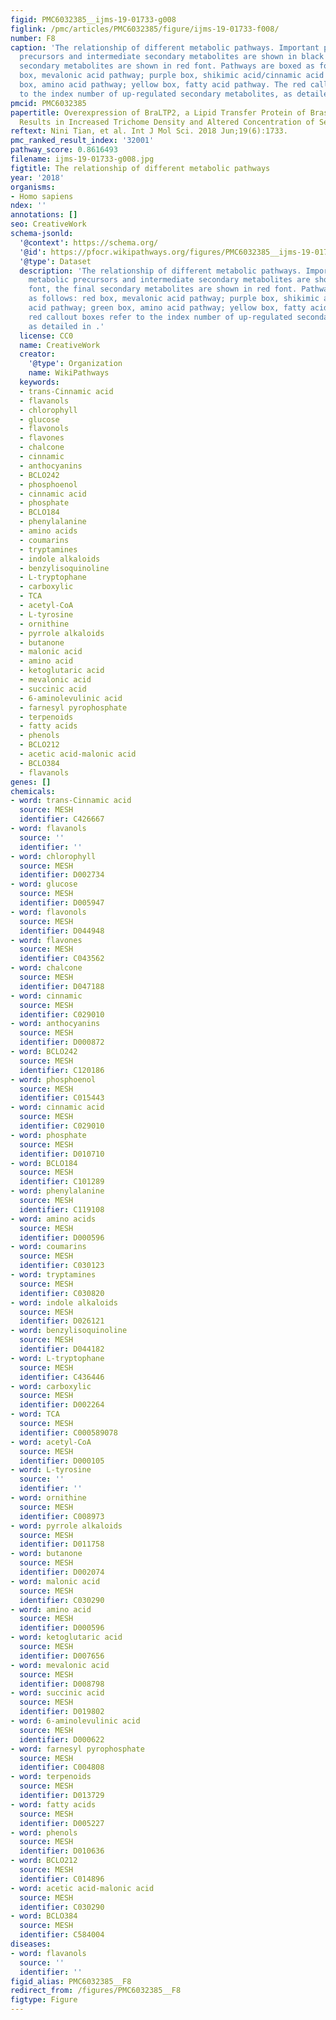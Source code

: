 ```yaml
---
figid: PMC6032385__ijms-19-01733-g008
figlink: /pmc/articles/PMC6032385/figure/ijms-19-01733-f008/
number: F8
caption: 'The relationship of different metabolic pathways. Important primary metabolic
  precursors and intermediate secondary metabolites are shown in black font, the final
  secondary metabolites are shown in red font. Pathways are boxed as follows: red
  box, mevalonic acid pathway; purple box, shikimic acid/cinnamic acid pathway; green
  box, amino acid pathway; yellow box, fatty acid pathway. The red callout boxes refer
  to the index number of up-regulated secondary metabolites, as detailed in .'
pmcid: PMC6032385
papertitle: Overexpression of BraLTP2, a Lipid Transfer Protein of Brassica napus,
  Results in Increased Trichome Density and Altered Concentration of Secondary Metabolites.
reftext: Nini Tian, et al. Int J Mol Sci. 2018 Jun;19(6):1733.
pmc_ranked_result_index: '32001'
pathway_score: 0.8616493
filename: ijms-19-01733-g008.jpg
figtitle: The relationship of different metabolic pathways
year: '2018'
organisms:
- Homo sapiens
ndex: ''
annotations: []
seo: CreativeWork
schema-jsonld:
  '@context': https://schema.org/
  '@id': https://pfocr.wikipathways.org/figures/PMC6032385__ijms-19-01733-g008.html
  '@type': Dataset
  description: 'The relationship of different metabolic pathways. Important primary
    metabolic precursors and intermediate secondary metabolites are shown in black
    font, the final secondary metabolites are shown in red font. Pathways are boxed
    as follows: red box, mevalonic acid pathway; purple box, shikimic acid/cinnamic
    acid pathway; green box, amino acid pathway; yellow box, fatty acid pathway. The
    red callout boxes refer to the index number of up-regulated secondary metabolites,
    as detailed in .'
  license: CC0
  name: CreativeWork
  creator:
    '@type': Organization
    name: WikiPathways
  keywords:
  - trans-Cinnamic acid
  - flavanols
  - chlorophyll
  - glucose
  - flavonols
  - flavones
  - chalcone
  - cinnamic
  - anthocyanins
  - BCLO242
  - phosphoenol
  - cinnamic acid
  - phosphate
  - BCLO184
  - phenylalanine
  - amino acids
  - coumarins
  - tryptamines
  - indole alkaloids
  - benzylisoquinoline
  - L-tryptophane
  - carboxylic
  - TCA
  - acetyl-CoA
  - L-tyrosine
  - ornithine
  - pyrrole alkaloids
  - butanone
  - malonic acid
  - amino acid
  - ketoglutaric acid
  - mevalonic acid
  - succinic acid
  - 6-aminolevulinic acid
  - farnesyl pyrophosphate
  - terpenoids
  - fatty acids
  - phenols
  - BCLO212
  - acetic acid-malonic acid
  - BCLO384
  - flavanols
genes: []
chemicals:
- word: trans-Cinnamic acid
  source: MESH
  identifier: C426667
- word: flavanols
  source: ''
  identifier: ''
- word: chlorophyll
  source: MESH
  identifier: D002734
- word: glucose
  source: MESH
  identifier: D005947
- word: flavonols
  source: MESH
  identifier: D044948
- word: flavones
  source: MESH
  identifier: C043562
- word: chalcone
  source: MESH
  identifier: D047188
- word: cinnamic
  source: MESH
  identifier: C029010
- word: anthocyanins
  source: MESH
  identifier: D000872
- word: BCLO242
  source: MESH
  identifier: C120186
- word: phosphoenol
  source: MESH
  identifier: C015443
- word: cinnamic acid
  source: MESH
  identifier: C029010
- word: phosphate
  source: MESH
  identifier: D010710
- word: BCLO184
  source: MESH
  identifier: C101289
- word: phenylalanine
  source: MESH
  identifier: C119108
- word: amino acids
  source: MESH
  identifier: D000596
- word: coumarins
  source: MESH
  identifier: C030123
- word: tryptamines
  source: MESH
  identifier: C030820
- word: indole alkaloids
  source: MESH
  identifier: D026121
- word: benzylisoquinoline
  source: MESH
  identifier: D044182
- word: L-tryptophane
  source: MESH
  identifier: C436446
- word: carboxylic
  source: MESH
  identifier: D002264
- word: TCA
  source: MESH
  identifier: C000589078
- word: acetyl-CoA
  source: MESH
  identifier: D000105
- word: L-tyrosine
  source: ''
  identifier: ''
- word: ornithine
  source: MESH
  identifier: C008973
- word: pyrrole alkaloids
  source: MESH
  identifier: D011758
- word: butanone
  source: MESH
  identifier: D002074
- word: malonic acid
  source: MESH
  identifier: C030290
- word: amino acid
  source: MESH
  identifier: D000596
- word: ketoglutaric acid
  source: MESH
  identifier: D007656
- word: mevalonic acid
  source: MESH
  identifier: D008798
- word: succinic acid
  source: MESH
  identifier: D019802
- word: 6-aminolevulinic acid
  source: MESH
  identifier: D000622
- word: farnesyl pyrophosphate
  source: MESH
  identifier: C004808
- word: terpenoids
  source: MESH
  identifier: D013729
- word: fatty acids
  source: MESH
  identifier: D005227
- word: phenols
  source: MESH
  identifier: D010636
- word: BCLO212
  source: MESH
  identifier: C014896
- word: acetic acid-malonic acid
  source: MESH
  identifier: C030290
- word: BCLO384
  source: MESH
  identifier: C584004
diseases:
- word: flavanols
  source: ''
  identifier: ''
figid_alias: PMC6032385__F8
redirect_from: /figures/PMC6032385__F8
figtype: Figure
---
```

